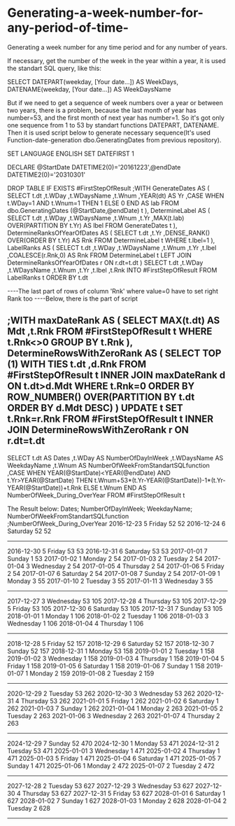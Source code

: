 # Generating-a-week-number-for-any-period-of-time-
Generating a week number for any time period and for any number of years.

If necessary, get the number of the week in the year within a year, it is used the standart SQL query, like this:

SELECT
DATEPART(weekday, [Your date...]) AS WeekDays,
DATENAME(weekday, [Your date...]) AS WeekDaysName

  But if we need to get a sequence of week numbers over a year or between two years, there is a problem, because the last month of year has number=53, and the first month of next year has number=1. So it's got only one sequence from 1 to 53 by standart functions DATEPART, DATENAME. Then it is used script below to generate necessary sequence(It's used Function-date-generation dbo.GeneratingDates from previous repository). 

SET LANGUAGE ENGLISH
SET DATEFIRST 1

DECLARE @StartDate DATETIME2(0)='20161223',@endDate DATETIME2(0)='20310301'


DROP TABLE IF EXISTS #FirstStepOfResult
;WITH GenerateDates
AS
(
SELECT 
   t.dt
  ,t.WDay
  ,t.WDaysName
  ,t.Wnum
  ,YEAR(dt) AS Yr
  ,CASE WHEN t.WDay=1 AND t.Wnum=1 THEN 1 ELSE 0 END AS lab
FROM dbo.GeneratingDates (@StartDate,@endDate) t
),
DetermineLabel
AS
(
SELECT 
   t.dt
  ,t.WDay
  ,t.WDaysName
  ,t.Wnum
  ,t.Yr
  ,MAX(t.lab) OVER(PARTITION BY t.Yr) AS lbel
FROM GenerateDates t
),
DetermineRanksOfYearOfDates
AS
(
SELECT 
  t.dt
 ,t.Yr
 ,DENSE_RANK() OVER(ORDER BY t.Yr) AS Rnk
FROM DetermineLabel t
WHERE t.lbel=1
),
LabelRanks
AS
(
SELECT 
   t.dt
  ,t.WDay
  ,t.WDaysName
  ,t.Wnum
  ,t.Yr
  ,t.lbel
  ,COALESCE(r.Rnk,0) AS Rnk
FROM DetermineLabel t
LEFT JOIN DetermineRanksOfYearOfDates r ON r.dt=t.dt
)
SELECT 
   t.dt
  ,t.WDay
  ,t.WDaysName
  ,t.Wnum
  ,t.Yr
  ,t.lbel
  ,t.Rnk
  INTO #FirstStepOfResult
FROM LabelRanks t
ORDER BY t.dt

----The last part of rows of column 'Rnk' where value=0 have to set right Rank too
----Below, there is the part of script

;WITH maxDateRank
AS
(
SELECT 
    MAX(t.dt) AS Mdt
  ,t.Rnk
FROM #FirstStepOfResult t
WHERE t.Rnk<>0
GROUP BY t.Rnk
),
DetermineRowsWithZeroRank
AS
(
SELECT TOP (1) WITH TIES
  t.dt
 ,d.Rnk
FROM #FirstStepOfResult t
INNER JOIN maxDateRank d ON t.dt>d.Mdt
WHERE t.Rnk=0
ORDER BY ROW_NUMBER() OVER(PARTITION BY t.dt ORDER BY d.Mdt DESC) 
)
UPDATE t 
  SET t.Rnk=r.Rnk
FROM #FirstStepOfResult t
INNER JOIN DetermineRowsWithZeroRank r ON r.dt=t.dt
-----------------------------------------------------------------------
SELECT 
  t.dt AS Dates
  ,t.WDay AS NumberOfDayInWeek
  ,t.WDaysName AS WeekdayName
  ,t.Wnum AS NumberOfWeekFromStandartSQLfunction
  ,CASE
     WHEN YEAR(@StartDate)<YEAR(@endDate) AND t.Yr>YEAR(@StartDate) THEN t.Wnum+53*(t.Yr-YEAR(@StartDate))-1*(t.Yr-YEAR(@StartDate))+t.Rnk
	 ELSE t.Wnum
   END AS NumberOfWeek_During_OverYear 
FROM #FirstStepOfResult t

The Result below:
Dates;	    NumberOfDayInWeek;	WeekdayName;	NumberOfWeekFromStandartSQLfunction	;NumberOfWeek_During_OverYear
2016-12-23	5	                  Friday	        52	                                52
2016-12-24	6	                  Saturday	        52	                                52
***
2016-12-30	5	                  Friday	        53	                                53
2016-12-31	6	                  Saturday	        53	                                53
2017-01-01	7                 	  Sunday	         1	                                53
2017-01-02	1	                  Monday	         2	                                54
2017-01-03	2	                  Tuesday	         2	                                54
2017-01-04	3	                  Wednesday	         2	                                54
2017-01-05	4	                  Thursday	         2	                                54
2017-01-06	5	                  Friday	         2	                                54
2017-01-07	6	                  Saturday	         2	                                54
2017-01-08	7	                  Sunday	         2	                                54
2017-01-09	1	                  Monday	         3	                                55
2017-01-10	2	                  Tuesday	         3	                                55
2017-01-11	3	                  Wednesday	         3	                                55
***
2017-12-27	3	                  Wednesday	        53	                               105
2017-12-28	4	                  Thursday	        53	                               105
2017-12-29	5	                  Friday	        53	                               105
2017-12-30	6	                  Saturday	        53	                               105
2017-12-31	7	                  Sunday	        53	                               105
2018-01-01	1	                  Monday	         1	                               106
2018-01-02	2	                  Tuesday	         1	                               106
2018-01-03	3	                  Wednesday	         1	                               106
2018-01-04	4	                  Thursday	         1	                               106
***
2018-12-28	5	                  Friday	        52	                               157
2018-12-29	6	                  Saturday	        52	                               157
2018-12-30	7	                  Sunday	        52	                               157
2018-12-31	1	                  Monday	        53	                               158
2019-01-01	2	                  Tuesday	         1	                               158
2019-01-02	3	                  Wednesday	         1	                               158
2019-01-03	4	                  Thursday	         1	                               158
2019-01-04	5	                  Friday	         1	                               158
2019-01-05	6	                  Saturday	         1	                               158
2019-01-06	7	                  Sunday	         1	                               158
2019-01-07	1	                  Monday	         2	                               159
2019-01-08	2	                  Tuesday	         2	                               159
***
2020-12-29	2	                  Tuesday	        53	                               262
2020-12-30	3	                  Wednesday	        53	                               262
2020-12-31	4	                  Thursday	        53	                               262
2021-01-01	5	                  Friday	         1	                               262
2021-01-02	6	                  Saturday	         1	                               262
2021-01-03	7	                  Sunday	         1	                               262
2021-01-04	1	                  Monday	         2	                               263
2021-01-05	2	                  Tuesday	         2	                               263
2021-01-06	3	                  Wednesday	         2	                               263
2021-01-07	4	                  Thursday	         2	                               263
***
2024-12-29	7	                  Sunday	        52	                               470
2024-12-30	1	                  Monday	        53	                               471
2024-12-31	2	                  Tuesday	        53	                               471
2025-01-01	3	                  Wednesday	         1	                               471
2025-01-02	4	                  Thursday	         1	                               471
2025-01-03	5	                  Friday	         1	                               471
2025-01-04	6	                  Saturday	         1	                               471
2025-01-05	7	                  Sunday	         1	                               471
2025-01-06	1	                  Monday	         2	                               472
2025-01-07	2	                  Tuesday	         2	                               472
***
2027-12-28	2	                  Tuesday	        53	                               627
2027-12-29	3	                  Wednesday	        53	                               627
2027-12-30	4	                  Thursday	        53	                               627
2027-12-31	5	                  Friday	        53	                               627
2028-01-01	6	                  Saturday	         1	                               627
2028-01-02	7	                  Sunday                 1	                               627
2028-01-03	1	                  Monday	         2	                               628
2028-01-04	2	                  Tuesday                2	                               628
***

